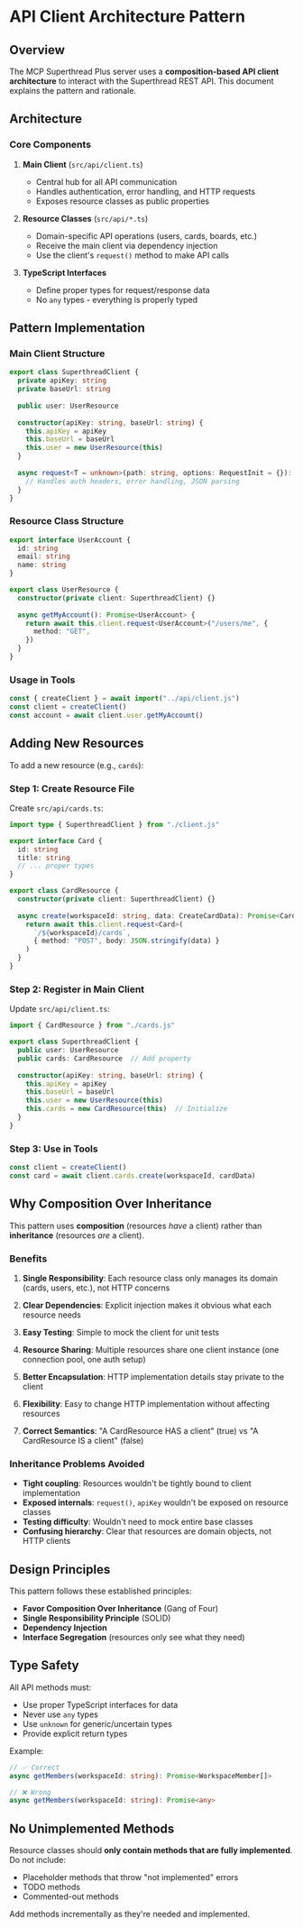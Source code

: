 # API Client Architecture Pattern

## Overview

The MCP Superthread Plus server uses a **composition-based API client architecture** to interact with the Superthread REST API. This document explains the pattern and rationale.

## Architecture

### Core Components

1. **Main Client** (`src/api/client.ts`)
   - Central hub for all API communication
   - Handles authentication, error handling, and HTTP requests
   - Exposes resource classes as public properties

2. **Resource Classes** (`src/api/*.ts`)
   - Domain-specific API operations (users, cards, boards, etc.)
   - Receive the main client via dependency injection
   - Use the client's `request()` method to make API calls

3. **TypeScript Interfaces**
   - Define proper types for request/response data
   - No `any` types - everything is properly typed

## Pattern Implementation

### Main Client Structure

```typescript
export class SuperthreadClient {
  private apiKey: string
  private baseUrl: string
  
  public user: UserResource
  
  constructor(apiKey: string, baseUrl: string) {
    this.apiKey = apiKey
    this.baseUrl = baseUrl
    this.user = new UserResource(this)
  }
  
  async request<T = unknown>(path: string, options: RequestInit = {}): Promise<T> {
    // Handles auth headers, error handling, JSON parsing
  }
}
```

### Resource Class Structure

```typescript
export interface UserAccount {
  id: string
  email: string
  name: string
}

export class UserResource {
  constructor(private client: SuperthreadClient) {}
  
  async getMyAccount(): Promise<UserAccount> {
    return await this.client.request<UserAccount>("/users/me", {
      method: "GET",
    })
  }
}
```

### Usage in Tools

```typescript
const { createClient } = await import("../api/client.js")
const client = createClient()
const account = await client.user.getMyAccount()
```

## Adding New Resources

To add a new resource (e.g., `cards`):

### Step 1: Create Resource File

Create `src/api/cards.ts`:

```typescript
import type { SuperthreadClient } from "./client.js"

export interface Card {
  id: string
  title: string
  // ... proper types
}

export class CardResource {
  constructor(private client: SuperthreadClient) {}
  
  async create(workspaceId: string, data: CreateCardData): Promise<Card> {
    return await this.client.request<Card>(
      `/${workspaceId}/cards`,
      { method: "POST", body: JSON.stringify(data) }
    )
  }
}
```

### Step 2: Register in Main Client

Update `src/api/client.ts`:

```typescript
import { CardResource } from "./cards.js"

export class SuperthreadClient {
  public user: UserResource
  public cards: CardResource  // Add property
  
  constructor(apiKey: string, baseUrl: string) {
    this.apiKey = apiKey
    this.baseUrl = baseUrl
    this.user = new UserResource(this)
    this.cards = new CardResource(this)  // Initialize
  }
}
```

### Step 3: Use in Tools

```typescript
const client = createClient()
const card = await client.cards.create(workspaceId, cardData)
```

## Why Composition Over Inheritance

This pattern uses **composition** (resources *have* a client) rather than **inheritance** (resources *are* a client).

### Benefits

1. **Single Responsibility**: Each resource class only manages its domain (cards, users, etc.), not HTTP concerns

2. **Clear Dependencies**: Explicit injection makes it obvious what each resource needs

3. **Easy Testing**: Simple to mock the client for unit tests

4. **Resource Sharing**: Multiple resources share one client instance (one connection pool, one auth setup)

5. **Better Encapsulation**: HTTP implementation details stay private to the client

6. **Flexibility**: Easy to change HTTP implementation without affecting resources

7. **Correct Semantics**: "A CardResource HAS a client" (true) vs "A CardResource IS a client" (false)

### Inheritance Problems Avoided

- **Tight coupling**: Resources wouldn't be tightly bound to client implementation
- **Exposed internals**: `request()`, `apiKey` wouldn't be exposed on resource classes
- **Testing difficulty**: Wouldn't need to mock entire base classes
- **Confusing hierarchy**: Clear that resources are domain objects, not HTTP clients

## Design Principles

This pattern follows these established principles:

- **Favor Composition Over Inheritance** (Gang of Four)
- **Single Responsibility Principle** (SOLID)
- **Dependency Injection**
- **Interface Segregation** (resources only see what they need)

## Type Safety

All API methods must:
- Use proper TypeScript interfaces for data
- Never use `any` types
- Use `unknown` for generic/uncertain types
- Provide explicit return types

Example:
```typescript
// ✅ Correct
async getMembers(workspaceId: string): Promise<WorkspaceMember[]>

// ❌ Wrong
async getMembers(workspaceId: string): Promise<any>
```

## No Unimplemented Methods

Resource classes should **only contain methods that are fully implemented**. Do not include:
- Placeholder methods that throw "not implemented" errors
- TODO methods
- Commented-out methods

Add methods incrementally as they're needed and implemented.

